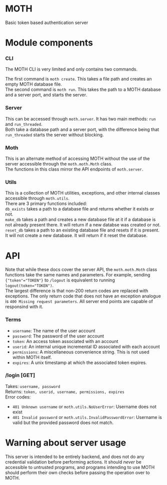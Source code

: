 # MOTH
Basic token based authentication server

# Module components

### CLI
The MOTH CLI is very limited and only contains two commands.

The first command is `moth create`. This takes a file path and creates an empty MOTH database file.<br>
The second command is `moth run`. This takes the path to a MOTH database and a server port, and starts the server.

### Server
This can be accessed through `moth.server`. It has two main methods: `run` and `run_threaded`.<br>
Both take a database path and a server port, with the difference being that `run_threaded` starts the server without blocking.

### Moth
This is an alternate method of accessing MOTH without the use of the server accessible through the `moth.moth.Moth` class.<br>
The functions in this class mirror the API endpoints of `moth.server`.

### Utils
This is a collection of MOTH utilities, exceptions, and other internal classes accessible through `moth.utils`.<br>
There are 3 primary functions included:<br>
  `db_exists` takes a path to a database file and returns whether it exists or not.<br>
  `make_db` takes a path and creates a new database file at it if a database is not already present there. It will return if a new databse was created or not.<br>
  `reset_db` takes a path to an existing database file and resets if it is present. It will not create a new database. It will return if it reset the database.

# API
Note that while these docs cover the server API, the `moth.moth.Moth` class functions take the same names and parameters. For example, sending `{"token"="TOKEN"}` to `/logout` is equivalent to running `logout(token="TOKEN")`.<br>
The largest difference is that non-200 return codes are replaced with exceptions. The only return code that does not have an exception analogue is `400 Missing request parameters`. All server end points are capable of responsind with it.

### Terms
+ `username`: The name of the user account<br>
+ `password`: The password of the user account<br>
+ `token`: An access token associated with an account<br>
+ `userid`: An internal unique incremental ID associated with each account<br>
+ `permissions`: A miscellaneous convenience string. This is not used within MOTH itself.<br>
+ `expires`: A unix timestamp at which the associated token expires.

### /login [GET]
Takes: `username, password`<br>
Returns: `token, userid, username, permissions, expires`<br>
Error codes:<br>
+ `401 Unknown username` or `moth.utils.NoUserError`: Username does not exist<br>
+ `401 Invalid password` or `moth.utils.InvalidPasswordError`: Username is valid but the provided password does not match.<br>

###
  
# Warning about server usage
This server is intended to be entirely backend, and does not do any credential validation before performing actions. It should *never* be accessible to untrusted programs, and programs intending to use MOTH should perform their own checks before passing the operation over to MOTH.
